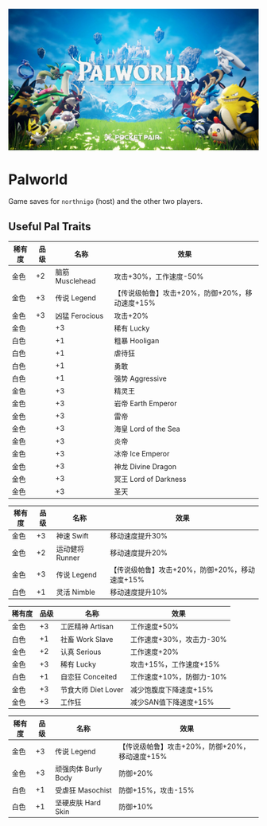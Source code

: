 ![](https://github.com/papasaidfine/Palworld/blob/main/images/palworld.jpg)
# Palworld
Game saves for `northnigo` (host) and the other two players.

## Useful Pal Traits
|稀有度	|品级	|名称	|效果 |
|---|---|---|---|
|金色|	+2|	脑筋 Musclehead|	攻击+30%，工作速度-50%|  
|金色|	+3|	传说 Legend|	【传说级帕鲁】攻击+20%，防御+20%，移动速度+15%|  
|金色|	+3|	凶猛 Ferocious | 攻击+20%|  
|金色|	|+3	|稀有 Lucky|	攻击+15%，工作速度+15%|  
|白色|	|+1	|粗暴 Hooligan|	攻击+15%，工作速度-10%|  
|白色|	|+1	|虐待狂|	攻击+15%，防御-15%|
|白色|	|+1	|勇敢|	攻击+10%|
|白色|	|+1	|强势 Aggressive|	攻击+10%，防御-10%|  
|金色|	|+3	|精灵王|	【百合女王】草属性攻击伤害增加20%|
|金色|	|+3	|岩帝 Earth Emperor|	【阿努比斯】地属性攻击伤害增加20%|  
|金色|	|+3	|雷帝|	【波鲁杰克斯】雷属性攻击伤害增加20%|
|金色|	|+3	|海皇 Lord of the Sea|	【覆海龙】水属性攻击伤害增加20%|  
|金色|	|+3	|炎帝|	【焰煌】火属性攻击伤害增加20%|
|金色|	|+3	|冰帝 Ice Emperor|	【唤冬兽】冰属性攻击伤害增加20%|  
|金色|	|+3	|神龙 Divine Dragon|	【空涡龙】龙属性攻击伤害增加20%|  
|金色|	|+3	|冥王 Lord of Darkness|	【混沌骑士】暗属性攻击伤害增加20%|  
|金色|	|+3	|圣天|	【圣光骑士】无属性攻击伤害增加20%|


|稀有度	|品级	|名称	|效果 |
|---|---|---|---|
金色|	+3|	神速 Swift|	移动速度提升30%  |
金色|	+2|	运动健将 Runner|	移动速度提升20%  |
金色|	+3|	传说 Legend|【传说级帕鲁】攻击+20%，防御+20%，移动速度+15%  |
白色|	+1|	灵活 Nimble|移动速度提升10%  |


|稀有度	|品级	|名称	|效果 |
|---|---|---|---|
金色|	+3|	工匠精神 Artisan|	工作速度+50%  |
白色|	+1|	社畜 Work Slave|工作速度+30%，攻击力-30%  |
金色|	+2|	认真 Serious|工作速度+20%  |
金色|	+3|	稀有 Lucky|攻击+15%，工作速度+15%  |
白色|	+1|	自恋狂 Conceited|工作速度+10%，防御力-10%  |
金色|	+3|	节食大师 Diet Lover|	减少饱腹度下降速度+15%  |
金色|	+3|	工作狂	|减少SAN值下降速度+15%|


|稀有度	|品级	|名称	|效果 |
|---|---|---|---|
金色|	+3|	传说 Legend|	【传说级帕鲁】攻击+20%，防御+20%，移动速度+15%|
金色|	+3|	顽强肉体 Burly Body|	防御+20%  |
白色|	+1|	受虐狂 Masochist|防御+15%，攻击-15%  |
白色|	+1|	坚硬皮肤 Hard Skin|	防御+10%  |

